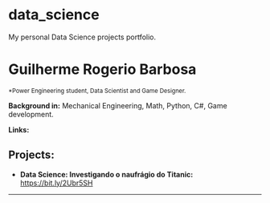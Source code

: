 # data_science
My personal Data Science projects portfolio.

# Guilherme Rogerio Barbosa
<sub>*Power Engineering student, Data Scientist and Game Designer.</sub>

**Background in:** Mechanical Engineering, Math, Python, C#, Game development.

**Links:**

## Projects:

* **Data Science: Investigando o naufrágio do Titanic:** https://bit.ly/2Ubr5SH

---
